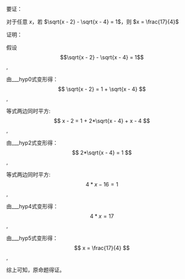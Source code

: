 要证：

对于任意 $x$，若 $\sqrt{x - 2} - \sqrt{x - 4} = 1$，则 $x = \frac{17}{4}$

证明：

假设
$$\sqrt{x - 2} - \sqrt{x - 4} = 1$$
,

由___hyp0式变形得：
$$ \sqrt{x - 2} = 1 + \sqrt{x - 4} $$
,

等式两边同时平方:
$$ x - 2 = 1 + 2*\sqrt{x - 4} + x - 4 $$
,

由___hyp2式变形得：
$$ 2*\sqrt{x - 4} = 1 $$
,

等式两边同时平方:
$$ 4 * x - 16 = 1 $$
,

由___hyp4式变形得：
$$ 4 * x = 17 $$
,

由___hyp5式变形得：
$$ x = \frac{17}{4} $$
,

综上可知，原命题得证。